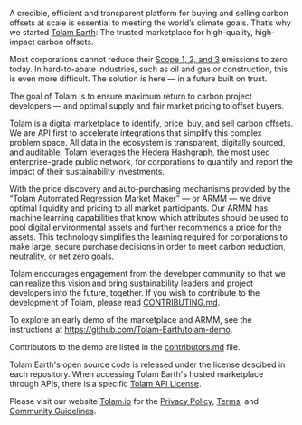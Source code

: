 A credible, efficient and transparent platform for buying and selling carbon offsets at scale is essential to meeting the world’s climate goals. That’s why we started [Tolam Earth](https://tolam.io/): The trusted marketplace for high-quality, high-impact carbon offsets.

Most corporations cannot reduce their [Scope 1, 2, and 3](https://www.epa.gov/climateleadership/scope-1-and-scope-2-inventory-guidance) emissions to zero today. In hard-to-abate industries, such as oil and gas or construction, this is even more difficult. The solution is here — in a future built on trust. 

The goal of Tolam is to ensure maximum return to carbon project developers — and optimal supply and fair market pricing to offset buyers. 

Tolam is a digital marketplace to identify, price, buy, and sell carbon offsets. We are API first to accelerate integrations that simplify this complex problem space. All data in the ecosystem is transparent, digitally sourced, and auditable. Tolam leverages the Hedera Hashgraph, the most used enterprise-grade public network, for corporations to quantify and report the impact of their sustainability investments.

With the price discovery and auto-purchasing mechanisms provided by the “Tolam Automated Regression Market Maker” — or ARMM — we drive optimal liquidity and pricing to all market participants. Our ARMM has machine learning capabilities that know which attributes should be used to pool digital environmental assets and further recommends a price for the assets. This technology simplifies the learning required for corporations to make large, secure purchase decisions in order to meet carbon reduction, neutrality, or net zero goals.

Tolam encourages engagement from the developer community so that we can realize this vision and bring sustainability leaders and project developers into the future, together. If you wish to contribute to the development of Tolam, please read [CONTRIBUTING.md](CONTRIBUTING.md).

To explore an early demo of the marketplace and ARMM, see the instructions at https://github.com/Tolam-Earth/tolam-demo.

Contributors to the demo are listed in the [contributors.md](contributors.md) file.

Tolam Earth's open source code is released under the license descibed in each repository. When accessing Tolam Earth's hosted marketplace through APIs, there is a specific [Tolam API License](tolam-api-license.md).

Please visit our website [Tolam.io](https://tolam.io/) for the [Privacy Policy](https://tolam.io/privacy/), [Terms](https://tolam.io/terms/), and [Community Guidelines](https://tolam.io/communityguidelines/).
